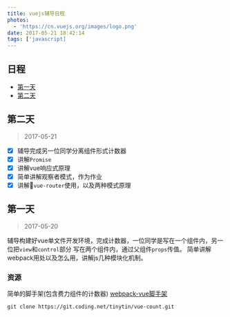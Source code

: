 ```yaml
---
title: vuejs辅导日程
photos:
  - 'https://cn.vuejs.org/images/logo.png'
date: 2017-05-21 18:42:14
tags: ['javascript]
---
```


## 日程

* [第一天](#第一天)
* [第二天](#2017-05-21)

## 第二天

>2017-05-21

- [x] 辅导完成另一位同学分离组件形式计数器
- [x] 讲解`Promise`
- [x] 讲解vue响应式原理
- [x] 简单讲解观察者模式，作为作业
- [x] 讲解`vue-router`使用，以及两种模式原理

## 第一天

>2017-05-20

辅导构建好vue单文件开发环境，完成计数器，一位同学是写在一个组件内，另一位把`view`和`control`部分
写在两个组件内，通过父组件`props`传值。
简单讲解webpack用处以及怎么用，讲解js几种模块化机制。

### 资源

简单的脚手架(包含费力组件的计数器)
[webpack-vue脚手架](https://git.coding.net/tinytin/vue-count.git)
```git
git clone https://git.coding.net/tinytin/vue-count.git
```




